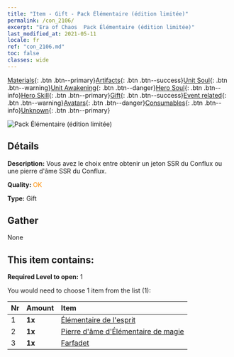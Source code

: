 ```yaml
---
title: "Item - Gift - Pack Élémentaire (édition limitée)"
permalink: /con_2106/
excerpt: "Era of Chaos  Pack Élémentaire (édition limitée)"
last_modified_at: 2021-05-11
locale: fr
ref: "con_2106.md"
toc: false
classes: wide
---
```

 [Materials](/ItemsFR/){: .btn .btn--primary}[Artifacts](/ItemsFR/Artifacts/){: .btn .btn--success}[Unit Soul](/ItemsFR/UnitSoul/){: .btn .btn--warning}[Unit Awakening](/ItemsFR/UnitAwakening/){: .btn .btn--danger}[Hero Soul](/ItemsFR/HeroSoul/){: .btn .btn--info}[Hero Skill](/ItemsFR/HeroSkill/){: .btn .btn--primary}[Gift](/ItemsFR/Gift/){: .btn .btn--success}[Event related](/ItemsFR/Events/){: .btn .btn--warning}[Avatars](/ItemsFR/Avatars/){: .btn .btn--danger}[Consumables](/ItemsFR/Consumables/){: .btn .btn--info}[Unknown](/ItemsFR/Unknown/){: .btn .btn--primary}

 ![Pack Élémentaire (édition limitée)](/images/t/i_994007.png)

## Détails
 **Description:** Vous avez le choix entre obtenir un jeton SSR du Conflux ou une pierre d'âme SSR du Conflux.

 **Quality:** <span style="color: #FF8C00">OK</span>

 **Type:** Gift

## Gather

  None

## This item contains:

 **Required Level to open:** 1

 You would need to choose 1 item from the list (1):

  | Nr | Amount |     Item    |
  |:---|:-------|:------------|
  | 1 |  **1x** | [Élémentaire de l'esprit](/ItemsFR/unt_267/) |  | 
  | 2 |  **1x** | [Pierre d'âme d'Élémentaire de magie](/ItemsFR/unt_347/) |  | 
  | 3 |  **1x** | [Farfadet](/ItemsFR/unt_270/) |  | 

